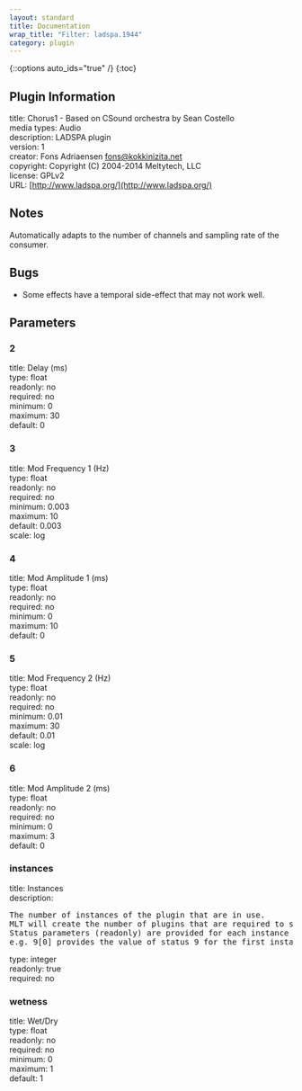 ```yaml
---
layout: standard
title: Documentation
wrap_title: "Filter: ladspa.1944"
category: plugin
---
```

{::options auto_ids="true" /}
{:toc}

## Plugin Information

title: Chorus1 - Based on CSound orchestra by Sean Costello  
media types:
Audio  
description: LADSPA plugin  
version: 1  
creator: Fons Adriaensen <fons@kokkinizita.net>  
copyright: Copyright (C) 2004-2014 Meltytech, LLC  
license: GPLv2  
URL: [http://www.ladspa.org/](http://www.ladspa.org/)  

## Notes

Automatically adapts to the number of channels and sampling rate of the consumer.
## Bugs

* Some effects have a temporal side-effect that may not work well.

## Parameters

### 2

title: Delay (ms)    
type: float  
readonly: no  
required: no  
minimum: 0  
maximum: 30  
default: 0  

### 3

title: Mod Frequency 1 (Hz)    
type: float  
readonly: no  
required: no  
minimum: 0.003  
maximum: 10  
default: 0.003  
scale: log  

### 4

title: Mod Amplitude 1 (ms)    
type: float  
readonly: no  
required: no  
minimum: 0  
maximum: 10  
default: 0  

### 5

title: Mod Frequency 2 (Hz)    
type: float  
readonly: no  
required: no  
minimum: 0.01  
maximum: 30  
default: 0.01  
scale: log  

### 6

title: Mod Amplitude 2 (ms)    
type: float  
readonly: no  
required: no  
minimum: 0  
maximum: 3  
default: 0  

### instances

title: Instances    
description:
<pre>
The number of instances of the plugin that are in use.
MLT will create the number of plugins that are required to support the number of audio channels.
Status parameters (readonly) are provided for each instance and are accessed by specifying the instance number after the identifier (starting at zero).
e.g. 9[0] provides the value of status 9 for the first instance.
</pre>
type: integer  
readonly: true  
required: no  

### wetness

title: Wet/Dry    
type: float  
readonly: no  
required: no  
minimum: 0  
maximum: 1  
default: 1  

